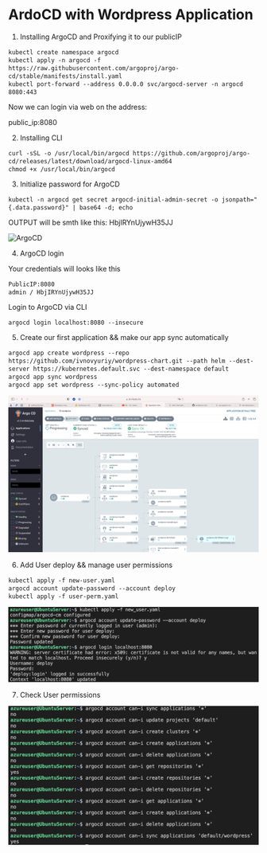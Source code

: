 
# ArdoCD with Wordpress Application

1. Installing ArgoCD and Proxifying it to our publicIP

```
kubectl create namespace argocd
kubectl apply -n argocd -f https://raw.githubusercontent.com/argoproj/argo-cd/stable/manifests/install.yaml
kubectl port-forward --address 0.0.0.0 svc/argocd-server -n argocd 8080:443
```

Now we can login via web on the address:

public_ip:8080



2. Installing CLI 

```
curl -sSL -o /usr/local/bin/argocd https://github.com/argoproj/argo-cd/releases/latest/download/argocd-linux-amd64
chmod +x /usr/local/bin/argocd
```

3. Initialize password for ArgoCD

```
kubectl -n argocd get secret argocd-initial-admin-secret -o jsonpath="{.data.password}" | base64 -d; echo
```

OUTPUT will be smth like this: HbjIRYnUjywH35JJ

![ArgoCD](https://github.com/ivnovyuriy/itran-lab6-argocd/blob/894565782fa49ff3b83e502405d963f49447c584/img/2.png)

4. ArgoCD login

Your credentials will looks like this

```
PublicIP:8080
admin / HbjIRYnUjywH35JJ
```

Login to ArgoCD via CLI

```
argocd login localhost:8080 --insecure
```

5. Create our first application && make our app sync automatically

```
argocd app create wordpress --repo https://github.com/ivnovyuriy/wordpress-chart.git --path helm --dest-server https://kubernetes.default.svc --dest-namespace default
argocd app sync wordpress
argocd app set wordpress --sync-policy automated
```
![ArgoCD](https://github.com/ivnovyuriy/itran-lab6-argocd/blob/894565782fa49ff3b83e502405d963f49447c584/img/3.png)

6. Add User deploy && manage user permissions

```
kubectl apply -f new-user.yaml
argocd account update-password --account deploy
kubectl apply -f user-perm.yaml
```
![ArgoCD](https://github.com/ivnovyuriy/itran-lab6-argocd/blob/894565782fa49ff3b83e502405d963f49447c584/img/4.png)

7. Check User permissions 

![ArgoCD](https://github.com/ivnovyuriy/itran-lab6-argocd/blob/894565782fa49ff3b83e502405d963f49447c584/img/5.png)


